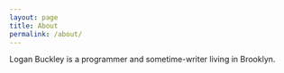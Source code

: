 ```yaml
---
layout: page
title: About
permalink: /about/
---
```


Logan Buckley is a programmer and sometime-writer living in Brooklyn.
